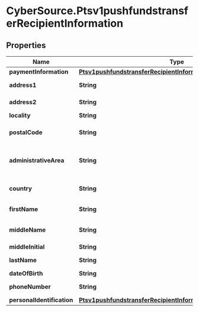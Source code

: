 # CyberSource.Ptsv1pushfundstransferRecipientInformation

## Properties
Name | Type | Description | Notes
------------ | ------------- | ------------- | -------------
**paymentInformation** | [**Ptsv1pushfundstransferRecipientInformationPaymentInformation**](Ptsv1pushfundstransferRecipientInformationPaymentInformation.md) |  | [optional] 
**address1** | **String** | First line of the recipient's address.  Required for Mastercard Send. This field is not supported for Visa Platform Connect.  | [optional] 
**address2** | **String** | Second line of the recipient's address  Optional for Mastercard Send. This field is not supported for Visa Platform Connect.  | [optional] 
**locality** | **String** | Recipient city.  Required for Mastercard Send.  | [optional] 
**postalCode** | **String** | Recipient postal code.  For USA, this must be a valid value of 5 digits or 5 digits hyphen 4 digits, for example '63368', '63368-5555'. For other regions, this can be alphanumeric, length 1-10.  Mastercard Send: Required for recipients in Canada and Canadian issued cards.  | [optional] 
**administrativeArea** | **String** | The recipient's province, state or territory. Conditional, required if recipient's country is USA or CAN. Must be an ISO 3166-2 uppercase alpha 2 or 3 character country subdivision code. For example, Missouri is MO.  Required only for FDCCompass.  This field is not supported for Visa Platform Connect.  | [optional] 
**country** | **String** | Recipient country code. Use the ISO Standard Alpha Country Codes.  https://developer.cybersource.com/library/documentation/sbc/quickref/countries_alpha_list.pdf  Required for Mastercard Send.  | [optional] 
**firstName** | **String** | First name of recipient.  Visa Platform Connect (14) Chase Paymentech (30) Mastercard Send (40)  This field is required for Mastercard Send.  | [optional] 
**middleName** | **String** | Sender's middle name. This field is a passthrough, which means that CyberSource does not verify the value or modify it in any way before sending it to the processor. If the field is not required for the transaction, CyberSource does not forward it to the processor.  | [optional] 
**middleInitial** | **String** | Middle Initial of recipient.  This field is supported by FDC Compass.  | [optional] 
**lastName** | **String** | Last name of recipient.  Visa Platform Connect (14) Paymentech (30) Mastercard Send (40)  This field is required for Mastercard Send.  | [optional] 
**dateOfBirth** | **String** | Recipient date of birth in YYYYMMDD format.  | [optional] 
**phoneNumber** | **String** | Recipient phone number.  This field is supported by FDC Compass.  Mastercard Send: Max length is 15 with no dashes or spaces.  | [optional] 
**personalIdentification** | [**Ptsv1pushfundstransferRecipientInformationPersonalIdentification**](Ptsv1pushfundstransferRecipientInformationPersonalIdentification.md) |  | [optional] 


